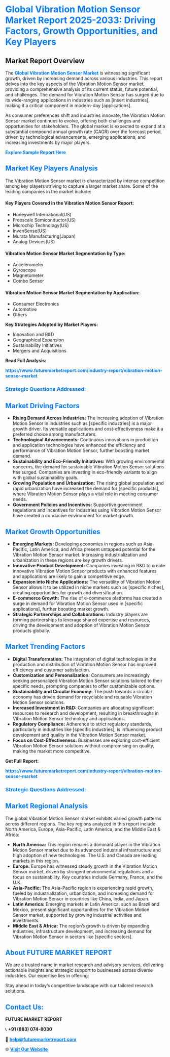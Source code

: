 <h1 style="color: #007BFF;">Global Vibration Motion Sensor Market Report 2025-2033: Driving Factors, Growth Opportunities, and Key Players</h1>

<section id="overview">
<h2>Market Report Overview</h2>
<p>The <a href="https://www.futuremarketreport.com/industry-report/vibration-motion-sensor-market" style="color: #007BFF; text-decoration: none;"><strong>Global Vibration Motion Sensor Market</strong></a> is witnessing significant growth, driven by increasing demand across various industries. This report delves into the key aspects of the Vibration Motion Sensor market, providing a comprehensive analysis of its current status, future potential, and challenges. The demand for Vibration Motion Sensor has surged due to its wide-ranging applications in industries such as [insert industries], making it a critical component in modern-day [applications].</p>
<p>As consumer preferences shift and industries innovate, the Vibration Motion Sensor market continues to evolve, offering both challenges and opportunities for stakeholders. The global market is expected to expand at a substantial compound annual growth rate (CAGR) over the forecast period, driven by technological advancements, emerging applications, and increasing investments by major players.</p>
</section>

<section id="overview">
<p><a href="https://www.futuremarketreport.com/request-sample/reportId=37253" style="color: #007BFF; text-decoration: none;"><strong>Explore Sample Report Here</strong></a></p>
</section>

<section id="key-players">
<h2 style="color: #007BFF;">Market Key Players Analysis</h2>
<p>The Vibration Motion Sensor market is characterized by intense competition among key players striving to capture a larger market share. Some of the leading companies in the market include:</p>
<h4>Key Players Covered in the Vibration Motion Sensor Report:</h4>
<ul><li>Honeywell International(US)</li><li>Freescale Semiconductor(US)</li><li>Microchip Technology(US)</li><li>InvenSense(US)</li><li>Murata Manufacturing(Japan)</li><li>Analog Devices(US)</li></ul>
<h4>Vibration Motion Sensor Market Segmentation by Type:</h4>
<ul><li>Accelerometer</li><li>Gyroscope</li><li>Magnetometer</li><li>Combo Sensor</li></ul>

<h4>Vibration Motion Sensor Market Segmentation by Application:</h4>
<ul><li>Consumer Electronics</li><li>Automotive</li><li>Others</li></ul>
<p><strong>Key Strategies Adopted by Market Players:</strong></p>
<ul>
<li>Innovation and R&D</li>
<li>Geographical Expansion</li>
<li>Sustainability Initiatives</li>
<li>Mergers and Acquisitions</li>
</ul>
</section>

<section>
<p><strong>Read Full Analysis: </strong></p><a href="https://www.futuremarketreport.com/industry-report/vibration-motion-sensor-market" style="color: #007BFF; text-decoration: none;"><strong>https://www.futuremarketreport.com/industry-report/vibration-motion-sensor-market</strong></a>
<h3 style="color: #007BFF;">Strategic Questions Addressed:</h3>
</section>

<section id="driving-factors">
<h2 style="color: #007BFF;">Market Driving Factors</h2>
<ul>
<li><strong>Rising Demand Across Industries:</strong> The increasing adoption of Vibration Motion Sensor in industries such as [specific industries] is a major growth driver. Its versatile applications and cost-effectiveness make it a preferred choice among manufacturers.</li>
<li><strong>Technological Advancements:</strong> Continuous innovations in production and application technologies have enhanced the efficiency and performance of Vibration Motion Sensor, further boosting market demand.</li>
<li><strong>Sustainability and Eco-Friendly Initiatives:</strong> With growing environmental concerns, the demand for sustainable Vibration Motion Sensor solutions has surged. Companies are investing in eco-friendly variants to align with global sustainability goals.</li>
<li><strong>Growing Population and Urbanization:</strong> The rising global population and rapid urbanization have increased the demand for [specific products], where Vibration Motion Sensor plays a vital role in meeting consumer needs.</li>
<li><strong>Government Policies and Incentives:</strong> Supportive government regulations and incentives for industries using Vibration Motion Sensor have created a conducive environment for market growth.</li>
</ul>
</section>

<section id="growth-opportunities">
<h2 style="color: #007BFF;">Market Growth Opportunities</h2>
<ul>
<li><strong>Emerging Markets:</strong> Developing economies in regions such as Asia-Pacific, Latin America, and Africa present untapped potential for the Vibration Motion Sensor market. Increasing industrialization and urbanization in these regions are key growth drivers.</li>
<li><strong>Innovative Product Development:</strong> Companies investing in R&D to create innovative Vibration Motion Sensor products with enhanced features and applications are likely to gain a competitive edge.</li>
<li><strong>Expansion into Niche Applications:</strong> The versatility of Vibration Motion Sensor allows it to be utilized in niche markets such as [specific niches], creating opportunities for growth and diversification.</li>
<li><strong>E-commerce Growth:</strong> The rise of e-commerce platforms has created a surge in demand for Vibration Motion Sensor used in [specific applications], further boosting market growth.</li>
<li><strong>Strategic Partnerships and Collaborations:</strong> Industry players are forming partnerships to leverage shared expertise and resources, driving the development and adoption of Vibration Motion Sensor products globally.</li>
</ul>
</section>

<section id="trending-factors">
<h2 style="color: #007BFF;">Market Trending Factors</h2>
<ul>
<li><strong>Digital Transformation:</strong> The integration of digital technologies in the production and distribution of Vibration Motion Sensor has improved efficiency and customer satisfaction.</li>
<li><strong>Customization and Personalization:</strong> Consumers are increasingly seeking personalized Vibration Motion Sensor solutions tailored to their specific needs, prompting companies to offer customizable options.</li>
<li><strong>Sustainability and Circular Economy:</strong> The push towards a circular economy has driven demand for recyclable and reusable Vibration Motion Sensor solutions.</li>
<li><strong>Increased Investment in R&D:</strong> Companies are allocating significant resources to research and development, resulting in breakthroughs in Vibration Motion Sensor technology and applications.</li>
<li><strong>Regulatory Compliance:</strong> Adherence to strict regulatory standards, particularly in industries like [specific industries], is influencing product development and quality in the Vibration Motion Sensor market.</li>
<li><strong>Focus on Cost-Effectiveness:</strong> Businesses are exploring cost-efficient Vibration Motion Sensor solutions without compromising on quality, making the market more competitive.</li>
</ul>
</section>

<section>
<p><strong>Get Full Report: </strong></p><a href="https://www.futuremarketreport.com/industry-report/vibration-motion-sensor-market" style="color: #007BFF; text-decoration: none;"><strong>https://www.futuremarketreport.com/industry-report/vibration-motion-sensor-market</strong></a>
<h3 style="color: #007BFF;">Strategic Questions Addressed:</h3>
</section>


<section id="regional-analysis">
<h2 style="color: #007BFF;">Market Regional Analysis</h2>
<p>The global Vibration Motion Sensor market exhibits varied growth patterns across different regions. The key regions analyzed in this report include North America, Europe, Asia-Pacific, Latin America, and the Middle East & Africa:</p>
<ul>
<li><strong>North America:</strong> This region remains a dominant player in the Vibration Motion Sensor market due to its advanced industrial infrastructure and high adoption of new technologies. The U.S. and Canada are leading markets in this region.</li>
<li><strong>Europe:</strong> Europe has witnessed steady growth in the Vibration Motion Sensor market, driven by stringent environmental regulations and a focus on sustainability. Key countries include Germany, France, and the U.K.</li>
<li><strong>Asia-Pacific:</strong> The Asia-Pacific region is experiencing rapid growth, fueled by industrialization, urbanization, and increasing demand for Vibration Motion Sensor in countries like China, India, and Japan.</li>
<li><strong>Latin America:</strong> Emerging markets in Latin America, such as Brazil and Mexico, present significant opportunities for the Vibration Motion Sensor market, supported by growing industrial activities and investments.</li>
<li><strong>Middle East & Africa:</strong> The region’s growth is driven by expanding industries, infrastructure development, and increasing demand for Vibration Motion Sensor in sectors like [specific sectors].</li>
</ul>
</section>

<footer>
<h2 style="color: #007BFF;">About FUTURE MARKET REPORT</h2>
<p>We are a trusted name in market research and advisory services, delivering actionable insights and strategic support to businesses across diverse industries. Our expertise lies in offering:</p>

<p>Stay ahead in today’s competitive landscape with our tailored research solutions.</p>

<h2 style="color: #007BFF;">Contact Us:</h2>
<p><strong>FUTURE MARKET REPORT</strong></p>
<p>📞 <strong>+91 (883) 074-8030</strong></p>
<p>📧 <strong><a href="mailto:help@futuremarketreport.com" style="color: #007BFF;">help@futuremarketreport.com</a></strong></p>
<p>🌐 <strong><a href="https://www.futuremarketreport.com/" style="color: #007BFF;">Visit Our Website</a></strong></p>
</footer>